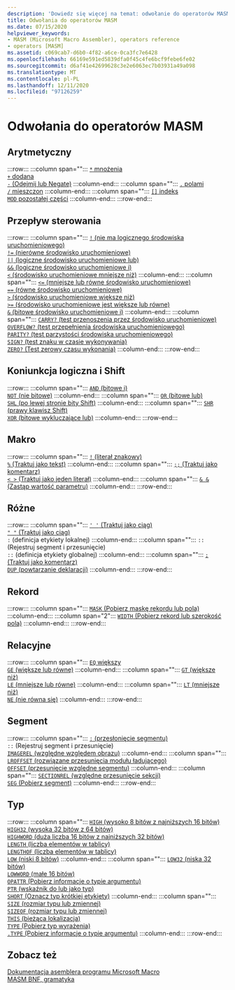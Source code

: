 ```yaml
---
description: 'Dowiedz się więcej na temat: odwołanie do operatorów MASM'
title: Odwołania do operatorów MASM
ms.date: 07/15/2020
helpviewer_keywords:
- MASM (Microsoft Macro Assembler), operators reference
- operators [MASM]
ms.assetid: c069cab7-d6b0-4f82-a6ce-0ca3fc7e6428
ms.openlocfilehash: 66169e591ed5839dfa0f45c4fe6bcf9febe6fe02
ms.sourcegitcommit: d6af41e42699628c3e2e6063ec7b03931a49a098
ms.translationtype: MT
ms.contentlocale: pl-PL
ms.lasthandoff: 12/11/2020
ms.locfileid: "97126259"
---
```

# <a name="masm-operators-reference"></a>Odwołania do operatorów MASM

## <a name="arithmetic"></a>Arytmetyczny

:::row:::
   :::column span="":::
      [`*` mnożenia](operator-multiply.md)\
      [`+` dodana](operator-add.md)\
      [`-` (Odejmij lub Negate)](operator-subtract-2.md)
   :::column-end:::
   :::column span="":::
      [`.` polami](operator-dot.md)\
      [`/` mieszczon](operator-subtract-1.md)
   :::column-end:::
   :::column span="":::
      [`[]` indeks](operator-brackets.md)\
      [`MOD` pozostałej części](operator-mod.md)
   :::column-end:::
:::row-end:::

## <a name="control-flow"></a>Przepływ sterowania

:::row:::
   :::column span="":::
      [`!` (nie ma logicznego środowiska uruchomieniowego)](operator-logical-not-masm-run-time.md)\
      [`!=` (nierówne środowisko uruchomieniowe)](operator-not-equal-masm.md)\
      [`||` (logiczne środowisko uruchomieniowe lub)](operator-logical-or.md)\
      [`&&` (logiczne środowisko uruchomieniowe i)](operator-logical-and-masm-run-time.md)\
      [`<` (środowisko uruchomieniowe mniejsze niż)](operator-less-than-masm-run-time.md)
   :::column-end:::
   :::column span="":::
      [`<=` (mniejsze lub równe środowisko uruchomieniowe)](operator-less-or-equal-masm-run-time.md)\
      [`==` (równe środowisko uruchomieniowe)](operator-equal-masm-run-time.md)\
      [`>` (środowisko uruchomieniowe większe niż)](operator-greater-than-masm-run-time.md)\
      [`>=` (środowisko uruchomieniowe jest większe lub równe)](operator-greater-or-equal-masm-run-time.md)\
      [`&` (bitowe środowisko uruchomieniowe i)](operator-bitwise-and.md)
   :::column-end:::
   :::column span="":::
      [`CARRY?` (test przenoszenia przez środowisko uruchomieniowe)](operator-carry-q.md)\
      [`OVERFLOW?` (test przepełnienia środowiska uruchomieniowego)](operator-overflow-q.md)\
      [`PARITY?` (test parzystości środowiska uruchomieniowego)](operator-parity-q.md)\
      [`SIGN?` (test znaku w czasie wykonywania)](operator-sign-q.md)\
      [`ZERO?` (Test zerowy czasu wykonania)](operator-zero-q.md)
   :::column-end:::
:::row-end:::

## <a name="logical-and-shift"></a>Koniunkcja logiczna i Shift

:::row:::
   :::column span="":::
      [`AND` (bitowe i)](operator-and.md)\
      [`NOT` (nie bitowe)](operator-not.md)
   :::column-end:::
   :::column span="":::
      [`OR` (bitowe lub)](operator-or.md)\
      [`SHL` (po lewej stronie bity Shift)](operator-shl.md)
   :::column-end:::
   :::column span="":::
      [`SHR` (prawy klawisz Shift)](operator-shr.md)\
      [`XOR` (bitowe wykluczające lub)](operator-xor.md)
   :::column-end:::
:::row-end:::

## <a name="macro"></a>Makro

:::row:::
   :::column span="":::
      [`!` (literał znakowy)](operator-logical-not-masm.md)\
      [`%` (Traktuj jako tekst)](operator-percent.md)
   :::column-end:::
   :::column span="":::
      [`;;` (Traktuj jako komentarz)](operator-semicolons.md)\
      [`< >` (Traktuj jako jeden literał)](operator-literal.md)
   :::column-end:::
   :::column span="":::
      [`& &` (Zastąp wartość parametru)](operator-logical-and-masm.md)
   :::column-end:::
:::row-end:::

## <a name="miscellaneous"></a>Różne

:::row:::
   :::column span="":::
      [`' '` (Traktuj jako ciąg)](operator-single-quote.md)\
      [`" "` (Traktuj jako ciąg)](operator-double-quote.md)\
      `:` (definicja etykiety lokalnej)
   :::column-end:::
   :::column span="":::
      `::` (Rejestruj segment i przesunięcie) \
      `::` (definicja etykiety globalnej)
   :::column-end:::
   :::column span="":::
      [`;` (Traktuj jako komentarz)](operator-semicolon.md)\
      [`DUP` (powtarzanie deklaracji)](operator-dup.md)
   :::column-end:::
:::row-end:::

## <a name="record"></a>Rekord

:::row:::
   :::column span="":::
      [`MASK` (Pobierz maskę rekordu lub pola)](operator-mask.md)
   :::column-end:::
   :::column span="2":::
      [`WIDTH` (Pobierz rekord lub szerokość pola)](operator-width.md)
   :::column-end:::
:::row-end:::

## <a name="relational"></a>Relacyjne

:::row:::
   :::column span="":::
      [`EQ` większy](operator-eq.md)\
      [`GE` (większe lub równe)](operator-ge.md)
   :::column-end:::
   :::column span="":::
      [`GT` (większe niż)](operator-gt.md)\
      [`LE` (mniejsze lub równe)](operator-le.md)
   :::column-end:::
   :::column span="":::
      [`LT` (mniejsze niż)](operator-lt.md)\
      [`NE` (nie równa się)](operator-ne.md)
   :::column-end:::
:::row-end:::

## <a name="segment"></a>Segment

:::row:::
   :::column span="":::
      [`:` (przesłonięcie segmentu)](operator-colon.md)\
      `::` (Rejestruj segment i przesunięcie) \
      [`IMAGEREL` (względne względem obrazu)](operator-imagerel.md)
   :::column-end:::
   :::column span="":::
      [`LROFFSET` (rozwiązane przesunięcia modułu ładującego)](operator-lroffset.md)\
      [`OFFSET` (przesunięcie względne segmentu)](operator-offset.md)
   :::column-end:::
   :::column span="":::
      [`SECTIONREL` (względne przesunięcie sekcji)](operator-sectionrel.md)\
      [`SEG` (Pobierz segment)](operator-seg.md)
   :::column-end:::
:::row-end:::

## <a name="type"></a>Typ

:::row:::
   :::column span="":::
      [`HIGH` (wysoko 8 bitów z najniższych 16 bitów)](operator-high.md)\
      [`HIGH32` (wysoka 32 bitów z 64 bitów)](operator-high32.md)\
      [`HIGHWORD` (duża liczba 16 bitów z najniższych 32 bitów)](operator-highword.md)\
      [`LENGTH` (liczba elementów w tablicy)](operator-length.md)\
      [`LENGTHOF` (liczba elementów w tablicy)](operator-lengthof.md)\
      [`LOW` (niski 8 bitów)](operator-low.md)
   :::column-end:::
   :::column span="":::
      [`LOW32` (niska 32 bitów)](operator-low32.md)\
      [`LOWWORD` (małe 16 bitów)](operator-lowword.md)\
      [`OPATTR` (Pobierz informacje o typie argumentu)](operator-opattr.md)\
      [`PTR` (wskaźnik do lub jako typ)](operator-ptr.md)\
      [`SHORT` (Oznacz typ krótkiej etykiety)](operator-short.md)
   :::column-end:::
   :::column span="":::
      [`SIZE` (rozmiar typu lub zmiennej)](operator-size.md)\
      [`SIZEOF` (rozmiar typu lub zmiennej)](operator-sizeof.md)\
      [`THIS` (bieżąca lokalizacja)](operator-this.md)\
      [`TYPE` (Pobierz typ wyrażenia)](operator-type.md)\
      [`.TYPE` (Pobierz informacje o typie argumentu)](operator-dot-type.md)
   :::column-end:::
:::row-end:::

## <a name="see-also"></a>Zobacz też

[Dokumentacja asemblera programu Microsoft Macro](microsoft-macro-assembler-reference.md)\
[MASM BNF, gramatyka](masm-bnf-grammar.md)
